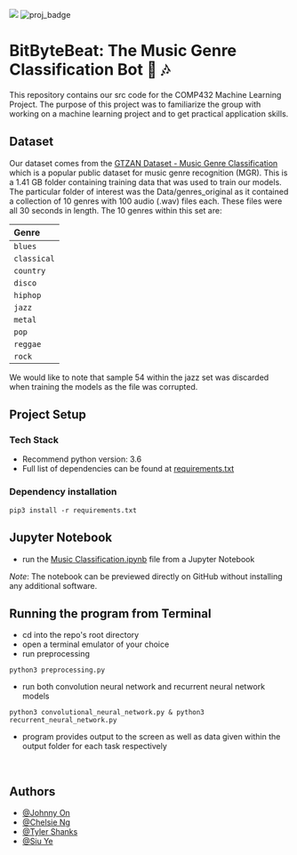 ![](https://img.shields.io/badge/Code-Python-informational?style=flat&logo=python&logoColor=white&color=2bbc8a)
![proj_badge](https://img.shields.io/badge/Project-ML-brightgreen)

# BitByteBeat: The Music Genre Classification Bot 🤖 🎶
This repository contains our src code for the COMP432 Machine Learning Project. The purpose of this project was to familiarize the group with working on a machine learning project and to get practical application skills.


## Dataset
Our dataset comes from the [GTZAN Dataset - Music Genre Classification](https://www.kaggle.com/andradaolteanu/gtzan-dataset-music-genre-classification/) which is a popular public dataset for music genre recognition (MGR). This is a 1.41 GB folder containing training data that was used to train our models. The particular folder of interest was the Data/genres_original as it contained a collection of 10 genres with 100 audio (.wav) files each. These files were all 30 seconds in length. The 10 genres within this set are:

| Genre       |
| :---------- |
| `blues`     |
| `classical` |
| `country`   |
| `disco`     |
| `hiphop`    |
| `jazz`      |
| `metal`     |
| `pop`       |
| `reggae`    |
| `rock`      |


We would like to note that sample 54 within the jazz set was discarded when training the models as the file was corrupted.

## Project Setup

### Tech Stack

* Recommend python version: 3.6
* Full list of dependencies can be found at [requirements.txt](https://github.com/xkaDachi/COMP432_Music_Genre_Classification/blob/main/requirements.txt)



### Dependency installation
```
pip3 install -r requirements.txt
```


## Jupyter Notebook
- run the [Music Classification.ipynb](https://github.com/xkaDachi/COMP432_Music_Genre_Classification/blob/main/Music%20Classification.ipynb) file from a Jupyter Notebook

*Note*: The notebook can be previewed directly on GitHub without installing any additional software.



## Running the program from Terminal
- cd into the repo's root directory
- open a terminal emulator of your choice
- run preprocessing
```
python3 preprocessing.py
```
- run both convolution neural network and recurrent neural network models
```
python3 convolutional_neural_network.py & python3 recurrent_neural_network.py
```
- program provides output to the screen as well as data given within the output folder for each task respectively

​

## Authors

- [@Johnny On](https://github.com/xkaDachi)
- [@Chelsie Ng](https://github.com/chelsieng)
- [@Tyler Shanks](https://github.com/shvnks)
- [@Siu Ye](https://github.com/SiuYe)

